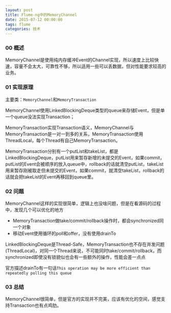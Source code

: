 ```yaml
---
layout: post
title: Flume-ng中的MemoryChannel
date: 2015-07-12 00:00:00
tags: flume
categories: 技术
---
```


### 00 概述
MemoryChannel是使用纯内存缓冲Event的Channel实现，所以速度上比较快速，容量不会太大，可靠性不够，所以适用一些可以丢数据，但对性能要求较高的业务。

### 01 实现原理
主要类：`MemoryChannel`和`MemoryTransaction`

MemoryChannel使用LinkedBlockingDeque类型的queue来存储Event，但是单一个queue没法实现Transaction；

MemoryTransaction实现Transaction语义，MemoryChannel与MemoryTransaction是一对一到多的关系，MemoryTransaction使用ThreadLocal，每个Thread有自己MemoryTransaction。

MemoryTransaction分别有一个putList和takeList，都是LinkedBlockingDeque，putList用来暂存新增的未提交的Event，如果commit，putList的Event会被顺序的放入queue中，rollback的话就清空putList，takeList用来暂存刚被取走但未提交的Event，如果commit，就清空takeList，rollback的话就会把takeList的Event再移回到queue里。

### 02 问题
MemoryChannel这样的实现很简单，逻辑上也没啥问题，但是在看源码的过程中，发现几个可以优化的地方

- MemoryTransaction做take/commit/rollback操作时，都会synchronized同一个对象
- 移动Event使用循环的poll和offer，没有使用drainTo

LinkedBlockingDeque是Thread-Safe，MemoryTransaction也不存在并发问题(ThreadLocal)，对同一个Thread来说，不可能同时take/commit/rollback，而synchronized即使没有锁貌似也会有一些额外的操作，性能会差一点点

官方描述drainTo有一句话`This operation may be more efficient than repeatedly polling this queue`

### 03 总结
MemoryChannel很简单，但是官方的实现并不完美，应该有优化的空间，感觉支持Transaction也有点鸡肋。

